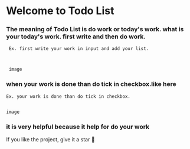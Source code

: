 # Welcome to Todo List

### The meaning of Todo List is do work or today's work. what is your today's work. first write and then do work.

     Ex. first write your work in input and add your list.



     image

### when your work is done than do tick in checkbox.like here

    Ex. your work is done than do tick in checkbox.


    image

### it is very helpful because it help for do your work

If you like the project, give it a star 🌟

